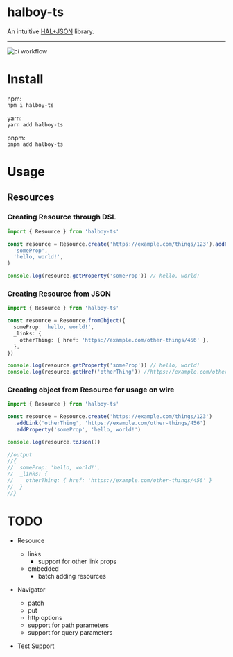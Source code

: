# halboy-ts

An intuitive [HAL+JSON](https://datatracker.ietf.org/doc/html/draft-kelly-json-hal-11) library.

---

![ci workflow](https://github.com/JDurstberger/halboy-ts/actions/workflows/ci.yml/badge.svg)

# Install

npm:<br/> `npm i halboy-ts`

yarn:<br/> `yarn add halboy-ts`

pnpm:<br/> `pnpm add halboy-ts`

# Usage

## Resources

### Creating Resource through DSL

```ts
import { Resource } from 'halboy-ts'

const resource = Resource.create('https://example.com/things/123').addProperty(
  'someProp',
  'hello, world!',
)

console.log(resource.getProperty('someProp')) // hello, world!
```

### Creating Resource from JSON

```ts
import { Resource } from 'halboy-ts'

const resource = Resource.fromObject({
  someProp: 'hello, world!',
  _links: {
    otherThing: { href: 'https://example.com/other-things/456' },
  },
})

console.log(resource.getProperty('someProp')) // hello, world!
console.log(resource.getHref('otherThing')) //https://example.com/other-things/456
```

### Creating object from Resource for usage on wire

```ts
import { Resource } from 'halboy-ts'

const resource = Resource.create('https://example.com/things/123')
  .addLink('otherThing', 'https://example.com/other-things/456')
  .addProperty('someProp', 'hello, world!')

console.log(resource.toJson())

//output
//{
//  someProp: 'hello, world!',
//  _links: {
//    otherThing: { href: 'https://example.com/other-things/456' }
//  }
//}
```

# TODO

- Resource

  - links
    - support for other link props
  - embedded
    - batch adding resources

- Navigator

  - patch
  - put
  - http options
  - support for path parameters
  - support for query parameters

- Test Support

